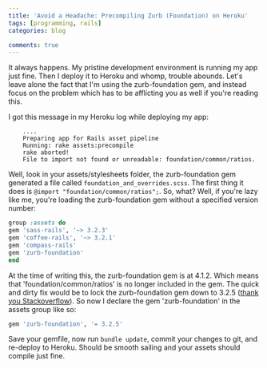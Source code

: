 ```yaml
---
title: 'Avoid a Headache: Precompiling Zurb (Foundation) on Heroku'
tags: [programming, rails]
categories: blog

comments: true
---
```


It always happens. My pristine development environment is running my app just fine. Then I deploy it to Heroku and whomp, trouble abounds. Let's leave alone the fact that I'm using the zurb-foundation gem, and instead focus on the problem which has to be afflicting you as well if you're reading this.

I got this message in my Heroku log while deploying my app:

```
    ....
    Preparing app for Rails asset pipeline
    Running: rake assets:precompile
    rake aborted!
    File to import not found or unreadable: foundation/common/ratios.
```

Well, look in your assets/stylesheets folder, the zurb-foundation gem generated a file called <code>foundation_and_overrides.scss</code>. The first thing it does is <code>@import "foundation/common/ratios";</code>. So, what? Well, if you're lazy like me, you're loading the zurb-foundation gem without a specified version number:

```ruby
group :assets do
gem 'sass-rails', '~> 3.2.3'
gem 'coffee-rails', '~> 3.2.1'
gem 'compass-rails'
gem 'zurb-foundation'
end
```

At the time of writing this, the zurb-foundation gem is at 4.1.2. Which means that 'foundation/common/ratios' is no longer included in the gem. The quick and dirty fix would be to lock the zurb-foundation gem down to 3.2.5 ([thank you Stackoverflow](http://stackoverflow.com/questions/15123667/syntax-error-file-to-import-not-found-or-unreadable-foundation-common-ratios)). So now I declare the gem 'zurb-foundation' in the assets group like so:

```ruby
gem 'zurb-foundation', '= 3.2.5'
```

Save your gemfile, now run <code>bundle update</code>, commit your changes to git, and re-deploy to Heroku. Should be smooth sailing and your assets should compile just fine.
